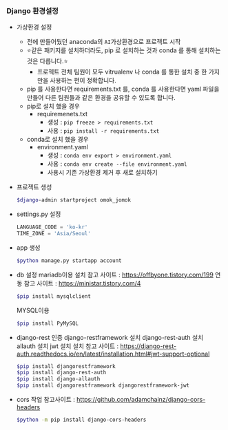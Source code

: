 ### Django 환경설정

* 가상환경 설정

  * 전에 만들어뒀던 anaconda의 `AI`가상환경으로 프로젝트 시작
  * ⭐같은 패키지를 설치하더라도, pip 로 설치하는 것과 conda 를 통해 설치하는 것은 다릅니다.⭐
    - 프로젝트 전체 팀원이 모두 vitrualenv 나 conda 를 통한 설치 중 한 가지만을 사용하는 편이 정확합니다.
  - pip 를 사용한다면 requirements.txt 를, conda 를 사용한다면 yaml 파일을 만들어 다른 팀원들과 같은 환경을 공유할 수 있도록 합니다.
  * pip로 설치 했을 경우
    * requiremenets.txt
      * 생성 : `pip freeze > requirements.txt`
      * 사용 : `pip install -r requirements.txt`
  * conda로 설치 했을 경우
    * environment.yaml
      * 생성 : `conda env export > environment.yaml`
      * 사용 : `conda env create --file environment.yaml`
      * 사용시 기존 가상환경 제거 후 새로 설치하기
  
* 프로젝트 생성

  ```bash
  $django-admin startproject omok_jomok
  ```

* settings.py 설정

  ```python
  LANGUAGE_CODE = 'ko-kr'
  TIME_ZONE = 'Asia/Seoul'
  ```

* app 생성

  ```bash
  $python manage.py startapp account
  ```

* db 설정
  mariadb이용
  설치 참고 사이트 : https://offbyone.tistory.com/199
  연동 참고 사이트 : https://ministar.tistory.com/4

  ```bash
  $pip install mysqlclient
  ``` 
  
  MYSQL이용
  ```bash
  $pip install PyMySQL
  ```

* django-rest 인증
  django-restframework 설치
  django-rest-auth 설치
  allauth 설치
  jwt 설치
  설치 참고 사이트 : https://django-rest-auth.readthedocs.io/en/latest/installation.html#jwt-support-optional

  ```bash
  $pip install djangorestframework
  $pip install django-rest-auth
  $pip install django-allauth
  $pip install djangorestframework djangorestframework-jwt
  ```
* cors 작업
  참고사이트 : https://github.com/adamchainz/django-cors-headers

  ```bash
  $python -m pip install django-cors-headers
  ```